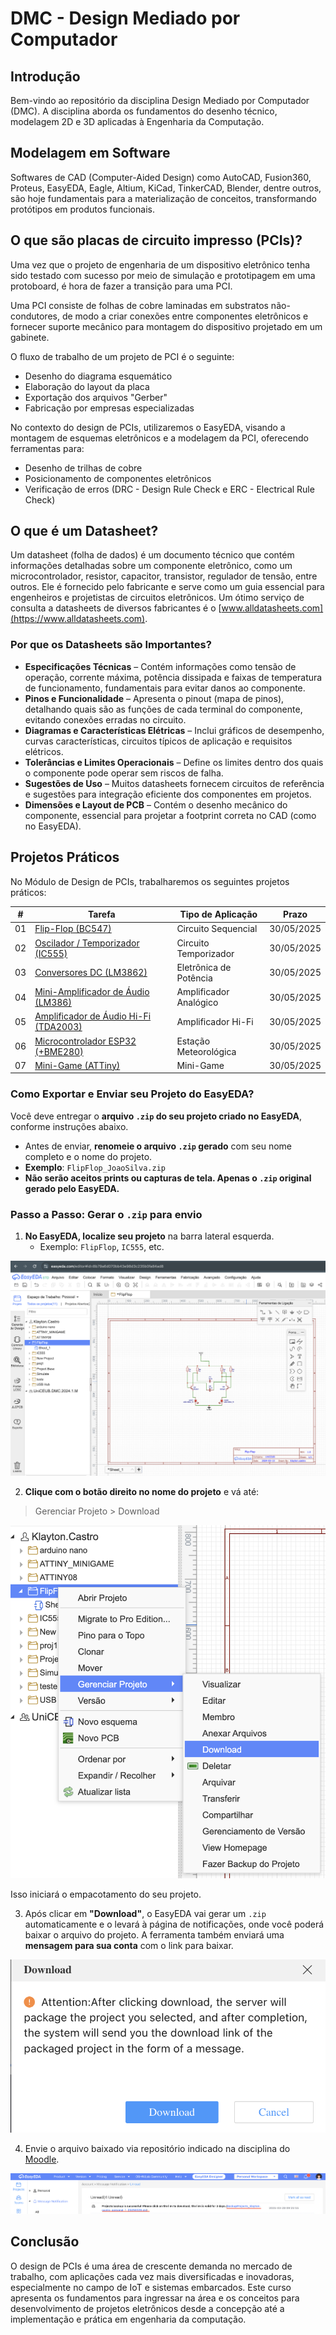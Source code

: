 # DMC - Design Mediado por Computador

## Introdução

Bem-vindo ao repositório da disciplina Design Mediado por Computador (DMC). A disciplina aborda os fundamentos do desenho técnico, modelagem 2D e 3D aplicadas à Engenharia da Computação. 

## Modelagem em Software

Softwares de CAD (Computer-Aided Design) como AutoCAD, Fusion360, Proteus, EasyEDA, Eagle, Altium, KiCad, TinkerCAD, Blender, dentre outros, são hoje fundamentais para a materialização de conceitos, transformando protótipos em produtos funcionais.

##  O que são placas de circuito impresso (PCIs)?

Uma vez que o projeto de engenharia de um dispositivo eletrônico tenha sido testado com sucesso por meio de simulação e prototipagem em uma protoboard, é hora de fazer a transição para uma PCI. 

Uma PCI consiste de folhas de cobre laminadas em substratos não-condutores, de modo a criar conexões entre componentes eletrônicos e fornecer suporte mecânico para montagem do dispositivo projetado em um gabinete. 

O fluxo de trabalho de um projeto de PCI é o seguinte: 

- Desenho do diagrama esquemático
- Elaboração do layout da placa
- Exportação dos arquivos "Gerber"
- Fabricação por empresas especializadas

No contexto do design de PCIs, utilizaremos o EasyEDA, visando a montagem de esquemas eletrônicos e a modelagem da PCI, oferecendo ferramentas para:

- Desenho de trilhas de cobre
- Posicionamento de componentes eletrônicos
- Verificação de erros (DRC - Design Rule Check e ERC - Electrical Rule Check)

<!--

Antes de exportar os Gerber files (arquivos para fabricação), sempre rode o ERC e DRC. Isso evita retrabalho e garante que sua placa funcione como esperado e possa ser fabricada com segurança.

### Electrical Rule Check (ERC) no EasyEDA

No editor de esquemáticos (schematic), você acessa:

> Design > Electrical Rule Check (ERC)

O que ele faz:

Verifica se há pinos flutuantes, conexões erradas ou curto-circuitos lógicos.

Destaca possíveis problemas com bolinhas vermelhas nos pontos de erro.

Lista os erros encontrados em uma janela de relatório.

Exemplos de erros que o ERC detecta:

Saída conectada a outra saída

Entrada desconectada

Pinos de alimentação não conectados ao VCC ou GND

Componentes mal referenciados

### Design Rule Check (DRC) no EasyEDA

No editor de layout da PCB, você acessa:

> Tools > Design Rule Check (DRC)

O que ele faz:

Analisa se o projeto da placa segue as regras mínimas definidas (largura de trilha, espaçamento, distância entre pads, etc).

Mostra os erros graficamente em destaque na placa.

Também lista os erros em uma janela com a opção de navegar até cada um deles.

Você pode configurar as regras em:

Design > Design Rule Settings

Exemplos de erros que o DRC detecta:

Trilhas muito próximas

Pads encostando em trilhas vizinhas

Distância entre via e borda da placa insuficiente


-->

## O que é um Datasheet?

Um datasheet (folha de dados) é um documento técnico que contém informações detalhadas sobre um componente eletrônico, como um microcontrolador, resistor, capacitor, transistor, regulador de tensão, entre outros. Ele é fornecido pelo fabricante e serve como um guia essencial para engenheiros e projetistas de circuitos eletrônicos. Um ótimo serviço de consulta a datasheets de diversos fabricantes é o [www.alldatasheets.com](https://www.alldatasheets.com). 

### Por que os Datasheets são Importantes?

- **Especificações Técnicas** – Contém informações como tensão de operação, corrente máxima, potência dissipada e faixas de temperatura de funcionamento, fundamentais para evitar danos ao componente.
- **Pinos e Funcionalidade** – Apresenta o pinout (mapa de pinos), detalhando quais são as funções de cada terminal do componente, evitando conexões erradas no circuito.
- **Diagramas e Características Elétricas** – Inclui gráficos de desempenho, curvas características, circuitos típicos de aplicação e requisitos elétricos.
- **Tolerâncias e Limites Operacionais** – Define os limites dentro dos quais o componente pode operar sem riscos de falha.
- **Sugestões de Uso** – Muitos datasheets fornecem circuitos de referência e sugestões para integração eficiente dos componentes em projetos.
- **Dimensões e Layout de PCB** – Contém o desenho mecânico do componente, essencial para projetar a footprint correta no CAD (como no EasyEDA).

## Projetos Práticos

No Módulo de Design de PCIs, trabalharemos os seguintes projetos práticos: 

| #  | Tarefa                                                             | Tipo de Aplicação      | Prazo      |
|----|--------------------------------------------------------------------|------------------------|------------|
| 01 | [Flip-Flop (BC547)](/flipflop/)                                    | Circuito Sequencial    | 30/05/2025 |
| 02 | [Oscilador / Temporizador (IC555)](/ic555/)                        | Circuito Temporizador  | 30/05/2025 |
| 03 | [Conversores DC (LM3862)](/converters/)                            | Eletrônica de Potência | 30/05/2025 |
| 04 | [Mini-Amplificador de Áudio (LM386)](/lm386/)                      | Amplificador Analógico | 30/05/2025 |
| 05 | [Amplificador de Áudio Hi-Fi (TDA2003)](/tda2003/)                 | Amplificador Hi-Fi     | 30/05/2025 |
| 06 | [Microcontrolador ESP32 (+BME280)](/bme280/)                       | Estação Meteorológica  | 30/05/2025 |
| 07 | [Mini-Game (ATTiny)](/attiny/)                                     | Mini-Game              | 30/05/2025 |

### Como Exportar e Enviar seu Projeto do EasyEDA? 

Você deve entregar o **arquivo `.zip` do seu projeto criado no EasyEDA**, conforme instruções abaixo.

- Antes de enviar, **renomeie o arquivo `.zip` gerado** com seu nome completo e o nome do projeto.
- **Exemplo**: `FlipFlop_JoaoSilva.zip`
- **Não serão aceitos prints ou capturas de tela. Apenas o `.zip` original gerado pelo EasyEDA.**

<!--
- O envio deve ser feito via [**canal oficial da disciplina** — Moodle, e-mail ou GitHub Classroom] *(especificar o meio)*.
-->

###  Passo a Passo: Gerar o `.zip` para envio

1. **No EasyEDA, localize seu projeto** na barra lateral esquerda.
   - Exemplo: `FlipFlop`, `IC555`, etc.

<img src="/img/EEDA_01.png" alt="Passo 1">


2. **Clique com o botão direito no nome do projeto** e vá até:

>Gerenciar Projeto > Download

<img src="/img/EEDA_02.png" alt="Passo 2">

Isso iniciará o empacotamento do seu projeto.

3. Após clicar em **"Download"**, o EasyEDA vai gerar um `.zip` automaticamente e o levará à página de notificações, onde você poderá baixar o arquivo do projeto. A ferramenta também enviará uma **mensagem para sua conta** com o link para baixar.

<img src="/img/EEDA_03.png" alt="Passo 3">

4. Envie o arquivo baixado via repositório indicado na disciplina do [Moodle](https://salaonline.ceub.br/).

<img src="/img/EEDA_04.png" alt="Passo 4">

<!--

6. [Mini-Game (ATTiny - Arduino)](/attiny/)

7. [Estação Meteorológica (ESP32 + BME280)](/bme280/)

-->

## Conclusão

O design de PCIs é uma área de crescente demanda no mercado de trabalho, com aplicações cada vez mais diversificadas e inovadoras, especialmente no campo de IoT e sistemas embarcados. Este curso apresenta os fundamentos para ingressar na área e os conceitos para desenvolvimento de projetos eletrônicos desde a concepção até a implementação e prática em engenharia da computação. 

<!--

Um sistema embarcado é um conjunto de hardware e software dedicado a uma aplicação específica. Exemplos incluem controle de motor em automóveis, dispositivos médicos, eletrodomésticos, sistemas de segurança, entre outros. Atualmente, plataformas populares para prototipagem incluem Arduino e ESP32. 

-->
